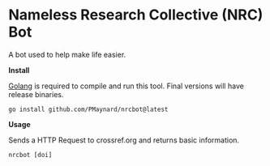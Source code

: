 # Nameless Research Collective (NRC) Bot 

A bot used to help make life easier. 

**Install**

[Golang](https://go.dev/learn/) is required to compile and run this tool. Final versions will have release binaries.

	go install github.com/PMaynard/nrcbot@latest

**Usage**

Sends a HTTP Request to crossref.org and returns basic information.

	nrcbot [doi]

